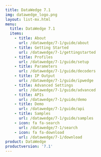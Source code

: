 ```yaml
---
title: DataWedge 7.1
img: datawedge_logo.png
layout: list-mx.html
menu: 
  title: DataWedge 7.1
  items:
    - title: About
      url: /datawedge/7-1/guide/about
    - title: Getting Started
      url: /datawedge/7-1/gettingstarted
    - title: Profiles
      url: /datawedge/7-1/guide/setup
    - title: Parameters
      url: /datawedge/7-1/guide/decoders
    - title: IP Output
      url: /datawedge/7-1/guide/ipwedge
    - title: Advanced Settings
      url: /datawedge/7-1/guide/advanced
    - title: APIs
      url: /datawedge/7-1/guide/demo
    - title: Demo
      url: /datawedge/7-1/guide/api
    - title: Samples
      url: /datawedge/7-1/guide/samples
    - icon: fa fa-search
      url: /datawedge/7-1/search
    - icon: fa fa-download
      url: /datawedge/7-1/download
product: DataWedge
productversion: '7.1'
---
```

